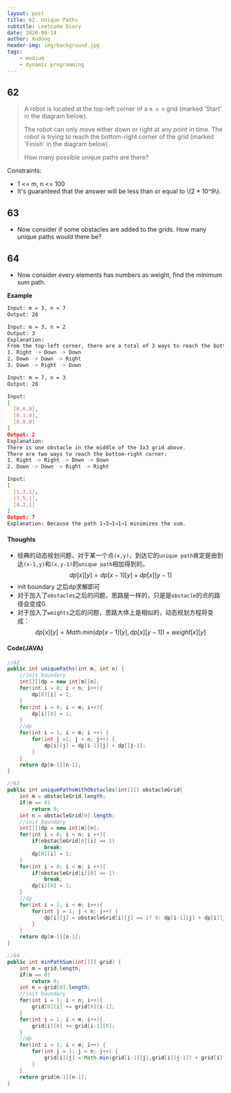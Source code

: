 ```yaml
---
layout: post
title: 62. Unique Paths
subtitle: Leetcode Diary
date: 2020-09-14
author: Xudong
header-img: img/background.jpg
tags: 
    - medium
    - dynamic programming
---
```


## 62

>A robot is located at the top-left corner of a `m x n` grid (marked 'Start' in the diagram below).
>
>The robot can only move either down or right at any point in time. The robot is trying to reach the bottom-right corner of the grid (marked 'Finish' in the diagram below).
>
>How many possible unique paths are there?

Constraints:

-    1 <= m, n <= 100
-    It's guaranteed that the answer will be less than or equal to \\(2 * 10^9\\).

## 63

- Now consider if some obstacles are added to the grids. How many unique paths would there be?


## 64

- Now consider every elements has numbers as weight, find the minimum sum path.

**Example**

```bash
Input: m = 3, n = 7
Output: 28

Input: m = 3, n = 2
Output: 3
Explanation:
From the top-left corner, there are a total of 3 ways to reach the bottom-right corner:
1. Right -> Down -> Down
2. Down -> Down -> Right
3. Down -> Right -> Down

Input: m = 7, n = 3
Output: 28

Input:
[
  [0,0,0],
  [0,1,0],
  [0,0,0]
]
Output: 2
Explanation:
There is one obstacle in the middle of the 3x3 grid above.
There are two ways to reach the bottom-right corner:
1. Right -> Right -> Down -> Down
2. Down -> Down -> Right -> Right

Input:
[
  [1,3,1],
  [1,5,1],
  [4,2,1]
]
Output: 7
Explanation: Because the path 1→3→1→1→1 minimizes the sum.
```

#### Thoughts

- 经典的动态规划问题，对于某一个点`(x,y)`，到达它的`unique path`肯定是由到达`(x-1,y)`和`(x,y-1)`的`unique path`相加得到的。
$$
dp[x][y] = dp[x-1][y] + dp[x][y-1]
$$
- init boundary 之后dp求解即可
- 对于加入了`obstacles`之后的问题，思路是一样的，只是是`obstacle`的点的路径会变成0.
- 对于加入了`weights`之后的问题，思路大体上是相似的，动态规划方程将变成：
$$
dp[x][y] = Math.min(dp[x-1][y],dp[x][y-1]) + weight[x][y]
$$

#### Code(JAVA)

```java
//62
public int uniquePaths(int m, int n) {
    //init boundary
    int[][]dp = new int[m][n];
    for(int i = 0; i < n; i++){
        dp[0][i] = 1;
    }
    for(int i = 0; i < m; i++){
        dp[i][0] = 1;
    }
    //dp
    for(int i = 1; i < m; i ++) {
        for(int j =1; j < n; j++) {
            dp[i][j] = dp[i-1][j] + dp[[j-1];
        }
    }
    return dp[m-1][n-1];
}

//63
public int uniquePathsWithObstacles(int[][] obstacleGrid{
    int m = obstacleGrid.length;
    if(m == 0)
        return 0;
    int n = obstacleGrid[0].length;
    //init boundary 
    int[][]dp = new int[m][n];
    for(int i = 0; i < n; i ++){
        if(obstacleGrid[0][i] == 1)
            break;
        dp[0][i] = 1;
    }
    for(int i = 0; i < m; i ++){
        if(obstacleGrid[i][0] == 1)
            break;
        dp[i][0] = 1;
    }
    //dp
    for(int i = 1; i < m; i++){
        for(int j = 1; j < n; j++) {
            dp[i][j] = obstacleGrid[i][j] == 1? 0: dp[i-1][j] + dp[i][j-1];
        }
    }
    return dp[m-1][n-1];
}

//64
public int minPathSum(int[][] grid) {
    int m = grid.length;
    if(m == 0)
        return 0;
    int n = grid[0].length;
    //init boundary 
    for(int i = 1; i < n; i++){
        grid[0][i] += grid[0][i-1];
    }
    for(int i = 1; i < m; i++){
        grid[i][0] += grid[i-1][0];
    }
    //dp
    for(int i = 1; i < m; i++) {
        for(int j = 1; j < n; j++) {
            grid[i][j] = Math.min(grid[i-1][j],grid[i][j-1]) + grid[i][j];
        }
    }
    return grid[m-1][n-1];
}
```


<script type="text/javascript" src="https://xudongliuharold.github.io/js/latex-math.js?config=default"></script>
